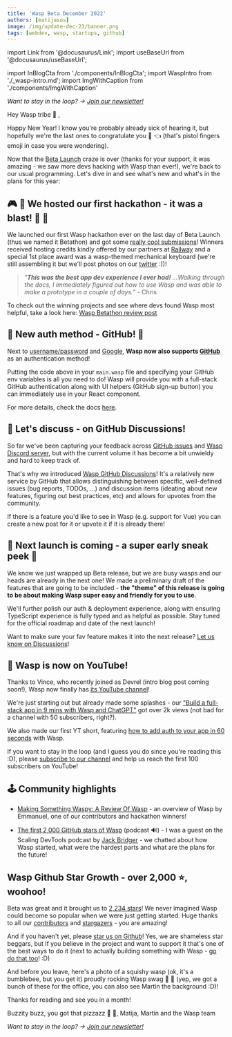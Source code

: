 ```yaml
---
title: 'Wasp Beta December 2022'
authors: [matijasos]
image: /img/update-dec-23/banner.png
tags: [webdev, wasp, startups, github]
---
```


import Link from '@docusaurus/Link';
import useBaseUrl from '@docusaurus/useBaseUrl';

import InBlogCta from './components/InBlogCta';
import WaspIntro from './_wasp-intro.md';
import ImgWithCaption from './components/ImgWithCaption'

<ImgWithCaption alt="Wasp Update Dec 22" source="img/update-dec-23/banner.png" />

_Want to stay in the loop? → [Join our newsletter!](#newsletter-input)_

Hey Wasp tribe 🐝 ,

Happy New Year! I know you're probably already sick of hearing it, but hopefully we're the last ones to congratulate you 🔫 👈 (that's pistol fingers emoji in case you were wondering).

<!--truncate-->

<ImgWithCaption alt="Pistol fingers" source="img/update-dec-23/pistol-fingers.gif" caption="This is how I imagine myself telling the joke above." />

Now that the [Beta Launch](/blog/2022/11/29/wasp-beta) craze is over (thanks for your support, it was amazing - we saw more devs hacking with Wasp than ever!), we're back to our usual programming. Let's dive in and see what's new and what's in the plans for this year:

## 🎮 🐝 We hosted our first hackathon - it was a blast! 🎉 🎉

<ImgWithCaption alt="Tweet about Wasp" source="img/update-dec-23/tskaggs-tweet.png" />

We launched our first Wasp hackathon ever on the last day of Beta Launch (thus we named it Betathon) and got some [really cool submissions](/blog/2023/01/11/betathon-review)! Winners received hosting credits kindly offered by our partners at [Railway](https://railway.app/) and a special 1st place award was a wasp-themed mechanical keyboard (we're still assembling it but we'll post photos on our [twitter](https://twitter.com/WaspLang) :))!

> “_**This was the best app dev experience I ever had!**_ _…Walking through the docs, I immediately figured out how to use Wasp and was able to make a prototype in a couple of days.”_ - Chris

To check out the winning projects and see where devs found Wasp most helpful, take a look here: [Wasp Betathon review post](/blog/2023/01/11/betathon-review)

## 🔑 New auth method - GitHub! 🐙

Next to [username/password](/docs/auth/username-and-pass) and [Google](/docs/auth/social-auth/google), **Wasp now also supports [GitHub](/docs/auth/social-auth/github)** as an authentication method!

<ImgWithCaption alt="Support for GitHub auth in Wasp" source="img/update-dec-23/github-auth.png" />

Putting the code above in your `main.wasp` file and specifying your GitHub env variables is all you need to do! Wasp will provide you with a full-stack GitHub authentication along with UI helpers (GitHub sign-up button) you can immediately use in your React component.

For more details, check the docs [here](/docs/auth/social-auth/github).

## 💬 Let's discuss - on GitHub Discussions!

<ImgWithCaption alt="Wasp is now on GitHub Discussions" source="img/update-dec-23/gh-discussions.png" />

So far we've been capturing your feedback across [GitHub issues](https://github.com/wasp-lang/wasp/issues) and [Wasp Discord server](https://discord.gg/rzdnErX), but with the current volume it has become a bit unwieldy and hard to keep track of.

That's why we introduced [Wasp GitHub Discussions](https://github.com/wasp-lang/wasp/discussions)! It's a relatively new service by GitHub that allows distinguishing between specific, well-defined issues (bug reports, TODOs, ...) and discussion items (ideating about new features, figuring out best practices, etc) and allows for upvotes from the community.

If there is a feature you'd like to see in Wasp (e.g. support for Vue) you can create a new post for it or upvote it if it is already there!

## 🚀 Next launch is coming - a super early sneak peek 👀

<ImgWithCaption alt="Next launch sneak peek" source="img/update-dec-23/next-launch.png" />

We know we just wrapped up Beta release, but we are busy wasps and our heads are already in the next one! We made a preliminary draft of the features that are going to be included - **the "theme" of this release is going to be about making Wasp super easy and friendly for you to use**.

We'll further polish our auth & deployment experience, along with ensuring TypeScript experience is fully typed and as helpful as possible. Stay tuned for the official roadmap and date of the next launch!

Want to make sure your fav feature makes it into the next release? [Let us know on Discussions](https://github.com/wasp-lang/wasp/discussions)!

## 🎥 Wasp is now on YouTube!

<ImgWithCaption alt="Wasp is on YouTube" source="img/update-dec-23/wasp-youtube.png" />

Thanks to Vince, who recently joined as Devrel (intro blog post coming soon!), Wasp now finally has [its YouTube channel](https://www.youtube.com/@wasplang/videos)!

We're just starting out but already made some splashes - our ["Build a full-stack app in 9 mins with Wasp and ChatGPT"](https://youtu.be/HjUpqfEonow) got over 2k views (not bad for a channel with 50 subscribers, right?).

We also made our first YT short, featuring [how to add auth to your app in 60 seconds](https://youtube.com/shorts/-daNTYiUC64?feature=share) with Wasp.

If you want to stay in the loop (and I guess you do since you're reading this :D), please [subscribe to our channel](https://www.youtube.com/@wasplang) and help us reach the first 100 subscribers on YouTube!

<ImgWithCaption alt="Subscribe to Wasp on YouTube" source="img/update-dec-23/yt-cta.png" caption="You know you want it!" />

## 🕹 Community highlights

- [Making Something Waspy: A Review Of Wasp](https://dev.to/emmanuelthecoder/making-something-waspy-a-review-of-wasp-571j) - an overview of Wasp by Emmanuel, one of our contributors and hackathon winners!

- [The first 2,000 GitHub stars of Wasp](https://podcast.bitreach.io/episodes/matija-sosic) (podcast 🔊) - I was a guest on the Scaling DevTools podcast by [Jack Bridger](https://twitter.com/jacksbridger) - we chatted about how Wasp started, what were the hardest parts and what are the plans for the future!

## Wasp Github Star Growth - over 2,000 ⭐️, woohoo!

Beta was great and it brought us to [2,234 stars](https://github.com/wasp-lang/wasp)! We never imagined Wasp could become so popular when we were just getting started. Huge thanks to all our [contributors](https://github.com/wasp-lang/wasp/graphs/contributors) and [stargazers](https://github.com/wasp-lang/wasp/stargazers) - you are amazing!

<ImgWithCaption alt="Wasp has over 2,000 GitHub stars" source="img/update-dec-23/gh-stars.png" />

And if you haven't yet, please [star us on Github](https://wasp.sh/docs)! Yes, we are shameless star beggars, but if you believe in the project and want to support it that's one of the best ways to do it (next to actually building something with Wasp - [go do that too](https://wasp.sh/docs)! :D)

And before you leave, here's a photo of a squishy wasp (ok, it's a bumblebee, but you get it) proudly rocking Wasp swag 🤘 🐝 (yep, we got a bunch of these for the office, you can also see Martin the background :D)!

<ImgWithCaption alt="Wasp's new mascot" source="img/update-dec-23/da-boi.jpg" caption="This lil' boy actually became pretty popular in our community - we're now looking for a name for him!" />

Thanks for reading and see you in a month!

Buzzity buzz, you got that pizzazz 🐝 🐝,
Matija, Martin and the Wasp team

_Want to stay in the loop? → [Join our newsletter!](#newsletter-input)_
